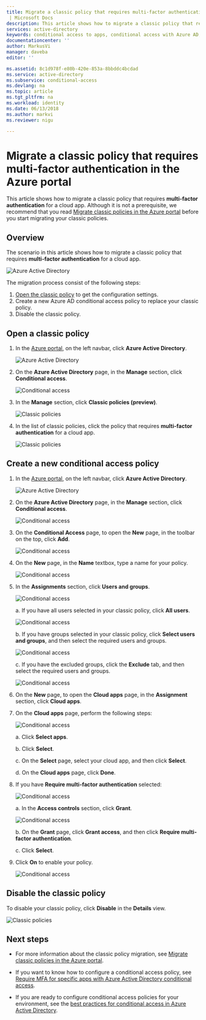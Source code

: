 ```yaml
---
title: Migrate a classic policy that requires multi-factor authentication in the Azure portal 
 | Microsoft Docs
description: This article shows how to migrate a classic policy that requires multi-factor authentication in the Azure portal.
services: active-directory
keywords: conditional access to apps, conditional access with Azure AD, secure access to company resources, conditional access policies
documentationcenter: ''
author: MarkusVi
manager: daveba
editor: ''

ms.assetid: 8c1d978f-e80b-420e-853a-8bbddc4bcdad
ms.service: active-directory
ms.subservice: conditional-access
ms.devlang: na
ms.topic: article
ms.tgt_pltfrm: na
ms.workload: identity
ms.date: 06/13/2018
ms.author: markvi
ms.reviewer: nigu

---
```

# Migrate a classic policy that requires multi-factor authentication in the Azure portal 

This article shows how to migrate a classic policy that requires **multi-factor authentication** for a cloud app. Although it is not a prerequisite, we recommend that you read [Migrate classic policies in the Azure portal](policy-migration.md) before you start migrating your classic policies.


 
## Overview 

The scenario in this article shows how to migrate a classic policy that requires **multi-factor authentication** for a cloud app. 

![Azure Active Directory](./media/policy-migration/33.png)


The migration process consist of the following steps:

1. [Open the classic policy](#open-a-classic-policy) to get the configuration settings.
2. Create a new Azure AD conditional access policy to replace your classic policy. 
3. Disable the classic policy.



## Open a classic policy

1. In the [Azure portal](https://portal.azure.com), on the left navbar, click **Azure Active Directory**.

    ![Azure Active Directory](./media/policy-migration-mfa/01.png)

2. On the **Azure Active Directory** page, in the **Manage** section, click **Conditional access**.

    ![Conditional access](./media/policy-migration-mfa/02.png)

3. In the **Manage** section, click **Classic policies (preview)**.

    ![Classic policies](./media/policy-migration-mfa/12.png)

4. In the list of classic policies, click the policy that requires **multi-factor authentication** for a cloud app.

    ![Classic policies](./media/policy-migration-mfa/13.png)


## Create a new conditional access policy


1. In the [Azure portal](https://portal.azure.com), on the left navbar, click **Azure Active Directory**.

    ![Azure Active Directory](./media/policy-migration/01.png)

2. On the **Azure Active Directory** page, in the **Manage** section, click **Conditional access**.

    ![Conditional access](./media/policy-migration/02.png)



3. On the **Conditional Access** page, to open the **New** page, in the toolbar on the top, click **Add**.

    ![Conditional access](./media/policy-migration/03.png)

4. On the **New** page, in the **Name** textbox, type a name for your policy.

    ![Conditional access](./media/policy-migration/29.png)

5. In the **Assignments** section, click **Users and groups**.

    ![Conditional access](./media/policy-migration/05.png)

    a. If you have all users selected in your classic policy, click **All users**. 

    ![Conditional access](./media/policy-migration/35.png)

    b. If you have groups selected in your classic policy, click **Select users and groups**, and then select the required users and groups.

    ![Conditional access](./media/policy-migration/36.png)

    c. If you have the excluded groups, click the **Exclude** tab, and then select the required users and groups. 

    ![Conditional access](./media/policy-migration/37.png)

6. On the **New** page, to open the **Cloud apps** page, in the **Assignment** section, click **Cloud apps**.

8. On the **Cloud apps** page, perform the following steps:

    ![Conditional access](./media/policy-migration/08.png)

    a. Click **Select apps**.

    b. Click **Select**.

    c. On the **Select** page, select your cloud app, and then click **Select**.

    d. On the **Cloud apps** page, click **Done**.



9. If you have **Require multi-factor authentication** selected:

    ![Conditional access](./media/policy-migration/26.png)

    a. In the **Access controls** section, click **Grant**.

    ![Conditional access](./media/policy-migration/27.png)

    b. On the **Grant** page, click **Grant access**, and then click **Require multi-factor authentication**.

    c. Click **Select**.


10. Click **On** to enable your policy.

    ![Conditional access](./media/policy-migration/30.png)



## Disable the classic policy

To disable your classic policy, click **Disable** in the **Details** view.

![Classic policies](./media/policy-migration-mfa/14.png)



## Next steps

- For more information about the classic policy migration, see [Migrate classic policies in the Azure portal](policy-migration.md).


- If you want to know how to configure a conditional access policy, see [Require MFA for specific apps with Azure Active Directory conditional access](app-based-mfa.md).

- If you are ready to configure conditional access policies for your environment, see the [best practices for conditional access in Azure Active Directory](best-practices.md). 
